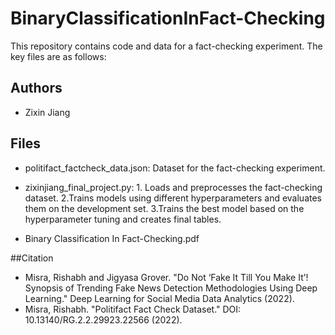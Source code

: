 # BinaryClassificationInFact-Checking

This repository contains code and data for a fact-checking experiment. The key files are as follows:

## Authors
- Zixin Jiang

## Files
- politifact_factcheck_data.json: Dataset for the fact-checking experiment.

- zixinjiang_final_project.py: 1. Loads and preprocesses the fact-checking dataset. 2.Trains models using different hyperparameters and evaluates them on the development set. 3.Trains the best model based on the hyperparameter tuning and creates final tables.

- Binary Classification In Fact-Checking.pdf

##Citation
- Misra, Rishabh and Jigyasa Grover. "Do Not ‘Fake It Till You Make It’! Synopsis of Trending Fake News Detection Methodologies Using Deep Learning." Deep Learning for Social Media Data Analytics (2022).
- Misra, Rishabh. "Politifact Fact Check Dataset." DOI: 10.13140/RG.2.2.29923.22566 (2022).
